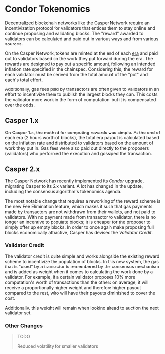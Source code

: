 # Condor Tokenomics

Decentralized blockchain networks like the Casper Network require an incentivization protocol for validators that entices them to stay online and continue proposing and validating blocks. The "reward" awarded to validators can be calculated and paid out in various ways and from various sources.

On the Casper Network, tokens are minted at the end of each [era](https://docs.casper.network/concepts/glossary/E/#era) and paid out to validators based on the work they put forward during the era. The rewards are designed to pay out a specific amount, following an intended inflation rate specified in the chainspec. Considering this, the reward for each validator must be derived from the total amount of the "pot" and each's total effort.

Additionally, gas fees paid by transactors are often given to validators in an effort to incentivize them to publish the largest blocks they can. This costs the validator more work in the form of computation, but it is compensated over the odds.

## Casper 1.x

On Casper 1.x, the method for computing rewards was simple. At the end of each era (2 hours worth of blocks), the total era payout is calculated based on the inflation rate and distributed to validators based on the amount of work they put in. Gas fees were also paid out directly to the proposers (validators) who performed the execution and gossiped the transaction.

## Casper 2.x

The Casper Network has recently implemented its *Condor* upgrade, migrating Casper to its 2.x variant. A lot has changed in the update, including the consensus algorithm's tokenomics agenda.

The most notable change that requires a reworking of the reward scheme is the new Fee Elimination feature, which makes it such that gas payments made by transactors are not withdrawn from their wallets, and not paid to validators. With no payment made from transactor to validator, there is no longer an incentive to populate blocks; it is cheaper for the proposer to simply offer up empty blocks. In order to once again make proposing full blocks economically attractive, Casper has devised the *Validator Credit*.

### Validator Credit

The validator credit is quite simple and works alongside the existing reward scheme to incentivize the population of blocks. In this new system, the gas that is "used" by a transactor is remembered by the consensus mechanism and is added as weight when it comes to calculating the work done by a validator. For example, if a certain validator proposes 10% more computation's worth of transactions than the others on average, it will receive a proportionally higher weight and therefore higher payout compared to the rest, who will have their payouts diminished to cover the cost.

Additionally, this weight will remain when looking ahead to [auction](https://docs.casper.network/concepts/glossary/A/#auction) the next validator set.

### Other Changes

> TODO
>
> Reduced volatility for smaller validators